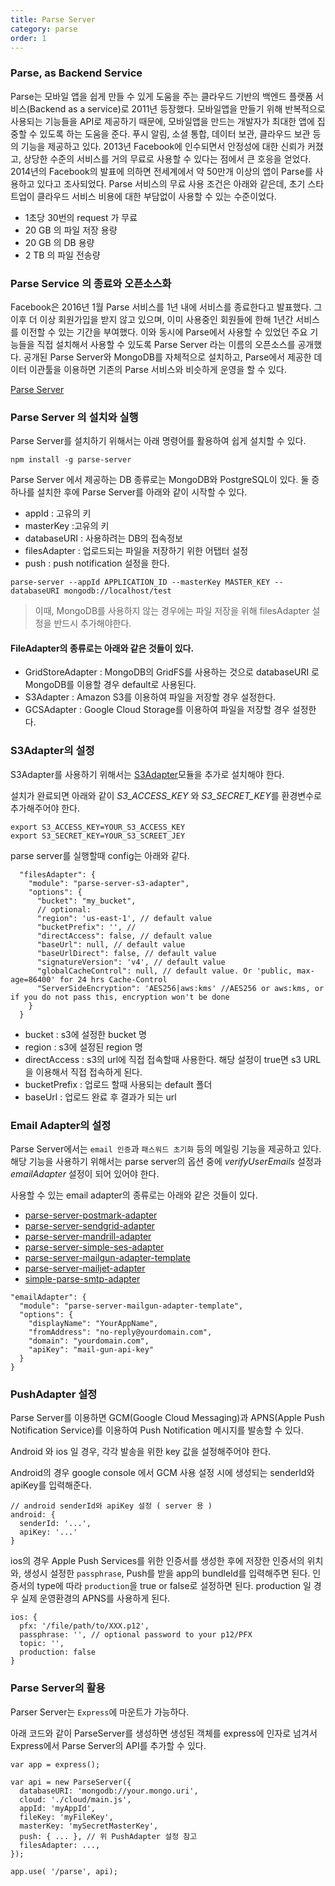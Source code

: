 ```yaml
---
title: Parse Server
category: parse
order: 1
---
```


### Parse, as Backend Service

Parse는 모바일 앱을 쉽게 만들 수 있게 도움을 주는 클라우드 기반의 백엔드 플랫폼 서비스(Backend as a service)로 2011년 등장했다. 모바일앱을 만들기 위해 반복적으로 사용되는 기능들을 API로 제공하기 때문에, 모바일앱을 만드는 개발자가 최대한 앱에 집중할 수 있도록 하는 도움을 준다. 푸시 알림, 소셜 통합, 데이터 보관, 클라우드 보관 등의 기능을 제공하고 있다. 2013년 Facebook에 인수되면서 안정성에 대한 신뢰가 커졌고, 상당한 수준의 서비스를 거의 무료로 사용할 수 있다는 점에서 큰 호응을 얻었다. 2014년의 Facebook의 발표에 의하면 전세계에서 약 50만개 이상의 앱이 Parse를 사용하고 있다고 조사되었다.  Parse 서비스의 무료 사용 조건은 아래와 같은데, 초기 스타트업이 클라우드 서비스 비용에 대한 부담없이 사용할 수 있는 수준이었다.

- 1초당 30번의 request 가 무료
- 20 GB 의 파일 저장 용량
- 20 GB 의 DB 용량
- 2 TB 의 파일 전송량

### Parse Service 의 종료와 오픈소스화

Facebook은 2016년 1월 Parse 서비스를 1년 내에 서비스를 종료한다고 발표했다. 그 이후 더 이상 회원가입을 받지 않고 있으며, 이미 사용중인 회원들에 한해 1년간 서비스를 이전할 수 있는 기간을 부여했다. 이와 동시에 Parse에서 사용할 수 있었던 주요 기능들을 직접 설치해서 사용할 수 있도록 Parse Server 라는 이름의 오픈소스를 공개했다. 공개된 Parse Server와 MongoDB를 자체적으로 설치하고, Parse에서 제공한 데이터 이관툴을 이용하면 기존의 Parse 서비스와 비슷하게 운영을 할 수 있다.

[Parse Server](https://github.com/parse-community/parse-server)

### Parse Server 의 설치와 실행

Parse Server를 설치하기 위해서는 아래 명령어를 활용하여 쉽게 설치할 수 있다.

```
npm install -g parse-server
```

Parse Server 에서 제공하는 DB 종류로는 MongoDB와 PostgreSQL이 있다. 둘 증 하나를 설치한 후에 Parse Server를 아래와 같이 시작할 수 있다.

- appId : 고유의 키
- masterKey :고유의 키
- databaseURI : 사용하려는 DB의 접속정보
- filesAdapter : 업로드되는 파일을 저장하기 위한 어탭터 설정
- push : push notification 설정을 한다.
```
parse-server --appId APPLICATION_ID --masterKey MASTER_KEY --databaseURI mongodb://localhost/test
```

> 이때, MongoDB를 사용하지 않는 경우에는 파일 저장을 위해 filesAdapter 설정을 반드시 추가해야한다.

#### FileAdapter의 종류로는 아래와 같은 것들이 있다.

- GridStoreAdapter : MongoDB의 GridFS를 사용하는 것으로 databaseURI 로 MongoDB를 이용할 경우 default로 사용된다.
- S3Adapter : Amazon S3를 이용하여 파일을 저장할 경우 설정한다.
- GCSAdapter : Google Cloud Storage를 이용하여 파일을 저장할 경우 설정한다.


### S3Adapter의 설정

S3Adapter를 사용하기 위해서는 [S3Adapter](https://github.com/parse-server-modules/parse-server-s3-adapter)모듈을 추가로 설치해야 한다.

설치가 완료되면 아래와 같이 *S3_ACCESS_KEY* 와 *S3_SECRET_KEY*를 환경변수로 추가해주어야 한다.

```
export S3_ACCESS_KEY=YOUR_S3_ACCESS_KEY
export S3_SECRET_KEY=YOUR_S3_SCREET_JEY
```

parse server를 실행할때 config는 아래와 같다.

```
  "filesAdapter": {
    "module": "parse-server-s3-adapter",
    "options": {
      "bucket": "my_bucket",
      // optional:
      "region": 'us-east-1', // default value
      "bucketPrefix": '', //
      "directAccess": false, // default value
      "baseUrl": null, // default value
      "baseUrlDirect": false, // default value
      "signatureVersion": 'v4', // default value
      "globalCacheControl": null, // default value. Or 'public, max-age=86400' for 24 hrs Cache-Control
      "ServerSideEncryption": 'AES256|aws:kms' //AES256 or aws:kms, or if you do not pass this, encryption won't be done
    }
  }
```

- bucket : s3에 설정한 bucket 명
- region : s3에 설정된 region 명
- directAccess : s3의 url에 직접 접속할때 사용한다. 해당 설정이 true면 s3 URL을 이용해서 직접 접속하게 된다.
- bucketPrefix : 업로드 할때 사용되는 default 폴더
- baseUrl : 업로드 완료 후 결과가 되는 url

### Email Adapter의 설정

Parse Server에서는 `email 인증`과 `패스워드 초기화` 등의 메일링 기능을 제공하고 있다. 해당 기능을 사용하기 위해서는 
parse server의 옵션 중에 *verifyUserEmails* 설정과 *emailAdapter* 설정이 되어 있어야 한다.

사용할 수 있는 email adapter의 종류로는 아래와 같은 것들이 있다.

- [parse-server-postmark-adapter](https://www.npmjs.com/package/parse-server-postmark-adapter)
- [parse-server-sendgrid-adapter](https://www.npmjs.com/package/parse-server-sendgrid-adapter)
- [parse-server-mandrill-adapter](https://www.npmjs.com/package/parse-server-mandrill-adapter)
- [parse-server-simple-ses-adapter](https://www.npmjs.com/package/parse-server-simple-ses-adapter)
- [parse-server-mailgun-adapter-template](https://www.npmjs.com/package/parse-server-mailgun-adapter-template)
- [parse-server-mailjet-adapter](https://www.npmjs.com/package/parse-server-mailjet-adapter)
- [simple-parse-smtp-adapter](https://www.npmjs.com/package/simple-parse-smtp-adapter)


```
"emailAdapter": {
  "module": "parse-server-mailgun-adapter-template",
  "options": {
    "displayName": "YourAppName",
    "fromAddress": "no-reply@yourdomain.com",
    "domain": "yourdomain.com",
    "apiKey": "mail-gun-api-key"
  }
}
```

### PushAdapter 설정

Parse Server를 이용하면 GCM(Google Cloud Messaging)과 APNS(Apple Push Notification Service)를 이용하여 Push Notification 메시지를 발송할 수 있다.

Android 와 ios 일 경우, 각각 발송을 위한 key 값을 설정해주어야 한다.


Android의 경우 google console 에서 GCM 사용 설정 시에 생성되는 senderId와 apiKey를 입력해준다.
```
// android senderId와 apiKey 설정 ( server 용 )
android: {
  senderId: '...',
  apiKey: '...'
}
```

ios의 경우 Apple Push Services를 위한 인증서를 생성한 후에 저장한 인증서의 위치와, 생성시 설정한 `passphrase`, Push를 받을 app의 bundleId를 입력해주면 된다. 인증서의 type에 따라 `production`을 true or false로 설정하면 된다. production 일 경우 실제 운영환경의 APNS를 사용하게 된다.

```
ios: {
  pfx: '/file/path/to/XXX.p12',
  passphrase: '', // optional password to your p12/PFX
  topic: '',
  production: false
}
```

### Parse Server의 활용

Parser Server는 `Express`에 마운트가 가능하다.

아래 코드와 같이 ParseServer를 생성하면 생성된 객체를 express에 인자로 넘겨서 Express에서 Parse Server의 API를 추가할 수 있다.

```
var app = express();

var api = new ParseServer({
  databaseURI: 'mongodb://your.mongo.uri',
  cloud: './cloud/main.js',
  appId: 'myAppId',
  fileKey: 'myFileKey',
  masterKey: 'mySecretMasterKey',
  push: { ... }, // 위 PushAdapter 설정 참고
  filesAdapter: ...,
});

app.use( '/parse', api);
```